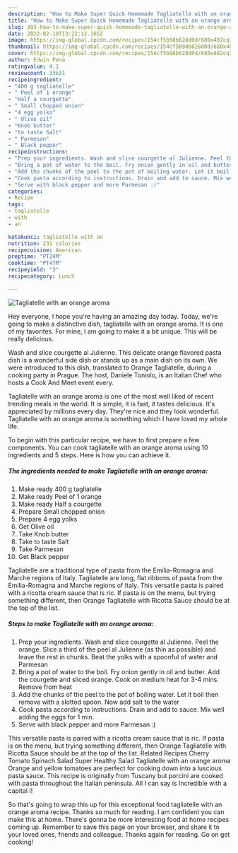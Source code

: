```yaml
---
description: "How to Make Super Quick Homemade Tagliatelle with an orange aroma"
title: "How to Make Super Quick Homemade Tagliatelle with an orange aroma"
slug: 393-how-to-make-super-quick-homemade-tagliatelle-with-an-orange-aroma
date: 2022-02-10T13:22:12.165Z
image: https://img-global.cpcdn.com/recipes/154cf5b98b628d0d/680x482cq70/tagliatelle-with-an-orange-aroma-recipe-main-photo.jpg
thumbnail: https://img-global.cpcdn.com/recipes/154cf5b98b628d0d/680x482cq70/tagliatelle-with-an-orange-aroma-recipe-main-photo.jpg
cover: https://img-global.cpcdn.com/recipes/154cf5b98b628d0d/680x482cq70/tagliatelle-with-an-orange-aroma-recipe-main-photo.jpg
author: Edwin Pena
ratingvalue: 4.1
reviewcount: 33631
recipeingredient:
- "400 g tagliatelle"
- " Peel of 1 orange"
- "Half a courgette"
- " Small chopped onion"
- "4 egg yolks"
- " Olive oil"
- "Knob butter"
- "to taste Salt"
- " Parmesan"
- " Black pepper"
recipeinstructions:
- "Prep your ingredients. Wash and slice courgette al Julienne. Peel the orange. Slice a third of the peel al Julienne (as thin as possible) and leave the rest in chunks. Beat the yolks with a spoonful of water and Parmesan"
- "Bring a pot of water to the boil. Fry onion gently in oil and butter. Add the courgette and sliced orange. Cook on medium heat for 3-4 mins. Remove from heat"
- "Add the chunks of the peel to the pot of boiling water. Let it boil then remove with a slotted spoon. Now add salt to the water"
- "Cook pasta according to instructions. Drain and add to sauce. Mix well adding the eggs for 1 min."
- "Serve with black pepper and more Parmesan :)"
categories:
- Recipe
tags:
- tagliatelle
- with
- an

katakunci: tagliatelle with an 
nutrition: 231 calories
recipecuisine: American
preptime: "PT24M"
cooktime: "PT47M"
recipeyield: "3"
recipecategory: Lunch

---
```



![Tagliatelle with an orange aroma](https://img-global.cpcdn.com/recipes/154cf5b98b628d0d/680x482cq70/tagliatelle-with-an-orange-aroma-recipe-main-photo.jpg)

Hey everyone, I hope you're having an amazing day today. Today, we're going to make a distinctive dish, tagliatelle with an orange aroma. It is one of my favorites. For mine, I am going to make it a bit unique. This will be really delicious.

Wash and slice courgette al Julienne. This delicate orange flavored pasta dish is a wonderful side dish or stands up as a main dish on its own. We were introduced to this dish, translated to Orange Tagliatelle, during a cooking party in Prague. The host, Daniele Toniolo, is an Italian Chef who hosts a Cook And Meet event every.

Tagliatelle with an orange aroma is one of the most well liked of recent trending meals in the world. It is simple, it is fast, it tastes delicious. It's appreciated by millions every day. They're nice and they look wonderful. Tagliatelle with an orange aroma is something which I have loved my whole life.


To begin with this particular recipe, we have to first prepare a few components. You can cook tagliatelle with an orange aroma using 10 ingredients and 5 steps. Here is how you can achieve it.

<!--inarticleads1-->

##### The ingredients needed to make Tagliatelle with an orange aroma:

1. Make ready 400 g tagliatelle
1. Make ready  Peel of 1 orange
1. Make ready Half a courgette
1. Prepare  Small chopped onion
1. Prepare 4 egg yolks
1. Get  Olive oil
1. Take Knob butter
1. Take to taste Salt
1. Take  Parmesan
1. Get  Black pepper


Tagliatelle are a traditional type of pasta from the Emilia-Romagna and Marche regions of Italy. Tagliatelle are long, flat ribbons of pasta from the Emilia-Romagna and Marche regions of Italy. This versatile pasta is paired with a ricotta cream sauce that is ric. If pasta is on the menu, but trying something different, then Orange Tagliatelle with Ricotta Sauce should be at the top of the list. 

<!--inarticleads2-->

##### Steps to make Tagliatelle with an orange aroma:

1. Prep your ingredients. Wash and slice courgette al Julienne. Peel the orange. Slice a third of the peel al Julienne (as thin as possible) and leave the rest in chunks. Beat the yolks with a spoonful of water and Parmesan
1. Bring a pot of water to the boil. Fry onion gently in oil and butter. Add the courgette and sliced orange. Cook on medium heat for 3-4 mins. Remove from heat
1. Add the chunks of the peel to the pot of boiling water. Let it boil then remove with a slotted spoon. Now add salt to the water
1. Cook pasta according to instructions. Drain and add to sauce. Mix well adding the eggs for 1 min.
1. Serve with black pepper and more Parmesan :)


This versatile pasta is paired with a ricotta cream sauce that is ric. If pasta is on the menu, but trying something different, then Orange Tagliatelle with Ricotta Sauce should be at the top of the list. Related Recipes Cherry Tomato Spinach Salad Super Healthy Salad Tagliatelle with an orange aroma Orange and yellow tomatoes are perfect for cooking down into a luscious pasta sauce. This recipe is originally from Tuscany but porcini are cooked with pasta throughout the Italian peninsula. All I can say is Incredible with a capital I! 

So that's going to wrap this up for this exceptional food tagliatelle with an orange aroma recipe. Thanks so much for reading. I am confident you can make this at home. There's gonna be more interesting food at home recipes coming up. Remember to save this page on your browser, and share it to your loved ones, friends and colleague. Thanks again for reading. Go on get cooking!
